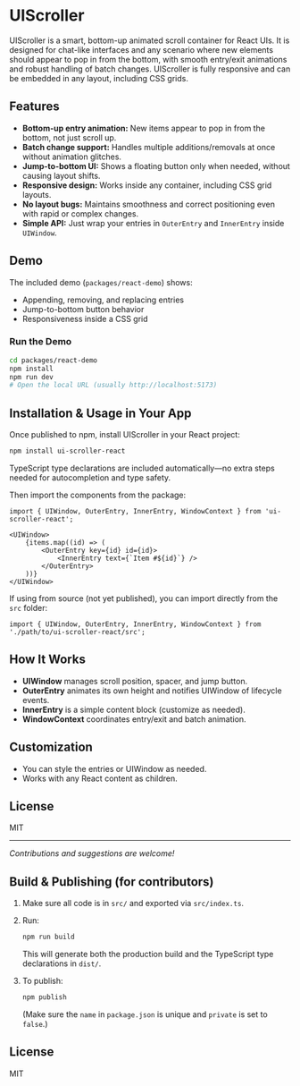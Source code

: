 # UIScroller

UIScroller is a smart, bottom-up animated scroll container for React UIs. It is designed for chat-like interfaces and any scenario where new elements should appear to pop in from the bottom, with smooth entry/exit animations and robust handling of batch changes. UIScroller is fully responsive and can be embedded in any layout, including CSS grids.

## Features

- **Bottom-up entry animation:** New items appear to pop in from the bottom, not just scroll up.
- **Batch change support:** Handles multiple additions/removals at once without animation glitches.
- **Jump-to-bottom UI:** Shows a floating button only when needed, without causing layout shifts.
- **Responsive design:** Works inside any container, including CSS grid layouts.
- **No layout bugs:** Maintains smoothness and correct positioning even with rapid or complex changes.
- **Simple API:** Just wrap your entries in `OuterEntry` and `InnerEntry` inside `UIWindow`.

## Demo

The included demo (`packages/react-demo`) shows:
- Appending, removing, and replacing entries
- Jump-to-bottom button behavior
- Responsiveness inside a CSS grid

### Run the Demo

```bash
cd packages/react-demo
npm install
npm run dev
# Open the local URL (usually http://localhost:5173)
```


## Installation & Usage in Your App

Once published to npm, install UIScroller in your React project:

```bash
npm install ui-scroller-react
```

TypeScript type declarations are included automatically—no extra steps needed for autocompletion and type safety.

Then import the components from the package:

```tsx
import { UIWindow, OuterEntry, InnerEntry, WindowContext } from 'ui-scroller-react';

<UIWindow>
	{items.map((id) => (
		<OuterEntry key={id} id={id}>
			<InnerEntry text={`Item #${id}`} />
		</OuterEntry>
	))}
</UIWindow>
```

If using from source (not yet published), you can import directly from the `src` folder:

```tsx
import { UIWindow, OuterEntry, InnerEntry, WindowContext } from './path/to/ui-scroller-react/src';
```

## How It Works

- **UIWindow** manages scroll position, spacer, and jump button.
- **OuterEntry** animates its own height and notifies UIWindow of lifecycle events.
- **InnerEntry** is a simple content block (customize as needed).
- **WindowContext** coordinates entry/exit and batch animation.

## Customization

- You can style the entries or UIWindow as needed.
- Works with any React content as children.

## License

MIT

---

*Contributions and suggestions are welcome!*

## Build & Publishing (for contributors)

1. Make sure all code is in `src/` and exported via `src/index.ts`.
2. Run:

	```bash
	npm run build
	```

	This will generate both the production build and the TypeScript type declarations in `dist/`.

3. To publish:

	```bash
	npm publish
	```

	(Make sure the `name` in `package.json` is unique and `private` is set to `false`.)

## License

MIT
